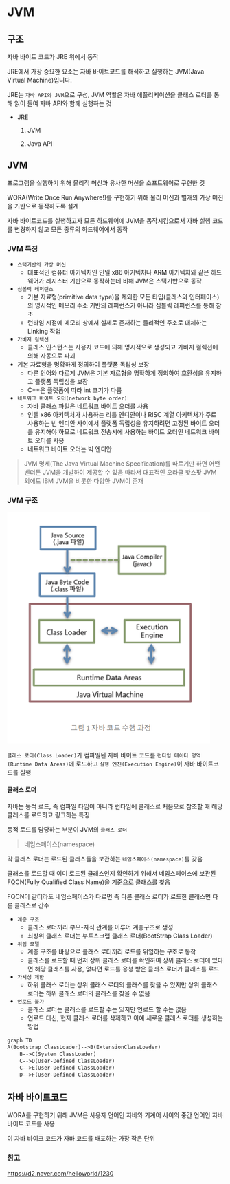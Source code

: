 # JVM



## 구조

자바 바이트 코드가 JRE 위에서 동작

JRE에서 가장 중요한 요소는 자바 바이트코드를 해석하고 실행하는 JVM(Java Virtual Machine)입니다.

JRE는 `자바 API와 JVM`으로 구성, JVM 역할은 자바 애플리케이션을 클래스 로더를 통해 읽어 들여 자바 API와 함께 실행하는 것

- JRE

  1. JVM

  2. Java API



## JVM

프로그램을 실행하기 위해 물리적 머신과 유사한 머신을 소프트웨어로 구현한 것

WORA(Write Once Run Anywhere!)를 구현하기 위해 물리 머신과 별개의 가상 머진을 기반으로 동작하도록 설계

자바 바이트코드를 실행하고자 모든 하드웨어에 JVM을 동작시킴으로서 자바 실행 코드를 변경하지 않고 모든 종류의 하드웨어에서 동작



### JVM 특징



- `스택기반의 가상 머신`
  - 대표적인 컴퓨터 아키텍처인 인텔 x86 아키텍처나 ARM 아키텍처와 같은 하드웨어가 레지스터 기반으로 동작하는데 비해 
    JVM은 스택기반으로 동작
- `심볼릭 레퍼런스`
  - 기본 자료형(primitive data type)을 제외한 모든 타입(클래스와 인터페이스)의 명시적인 메모리 주소 기반의 레퍼런스가 아니라 
    심볼릭 레퍼런스를 통해 참조
  - 런타임 시점에 메모리 상에서 실제로 존재하는 물리적인 주소로 대체하는 Linking 작업
- `가비지 컬렉션`
  - 클래스 인스턴스는 사용자 코드에 의해 명시적으로 생성되고 가비지 컬렉션에 의해 자동으로 파괴
- 기본 자료형을 명확하게 정의하여 플랫폼 독립성 보장 
  - 다른 언어와 다르게 JVM은 기본 자료형을 명확하게 정의하여 호환성을 유지하고 플랫폼 독립성을 보장
  - C++은 플랫폼에 따라 int 크기가 다름
- `네트워크 바이트 오더(network byte order)`
  - 자바 클래스 파일은 네트워크 바이트 오더를 사용
  - 인텔 x86 아키텍처가 사용하는 리틀 엔디안이나 RISC 계열 아키텍처가 주로 사용하는 빈 엔디안 사이에서 플랫폼 독립성을 유지하려면 고정된 바이트 오더를 유지해야 하므로 네트워크 전송시에 사용하는 바이트 오더인 네트워크 바이트 오더를 사용
  - 네트워크 바이트 오더는 빅 엔디안

> JVM 명세(The Java Virtual Machine Specification)를 따르기만 하면 어떤 벤더든 JVM을 개발하여 제공할 수 있음
> 따라서 대표적인 오라클 핫스팟 JVM 외에도 IBM JVM을 비롯한 다양한 JVM이 존재



### JVM 구조

![1569458229541](assets/1569458229541.png)

`클래스 로더(Class Loader)`가 컴파일된 자바 바이트 코드를 `런타임 데이터 영역(Runtime Data Areas)`에 로드하고 `실행 엔진(Execution Engine)`이 자바 바이트코드를 실행



#### 클래스 로더

자바는 동적 로드, 즉 컴파일 타임이 아니라 런타임에 클래스르 처음으로 참조할 때 해당 클래스를 로드하고 링크하는 특징

동적 로드를 담당하는 부분이 JVM의 `클래스 로더`



> 네임스페이스(namespace)

각 클래스 로더는 로드된 클래스들을 보관하는 `네임스페이스(namespace)`를 갖음

클래스를 로드할 때 이미 로드된 클래스인지 확인하기 위해서 네임스페이스에 보관된 FQCN(Fully Qualified Class Name)을 기준으로 클래스를 찾음

FQCN이 같더라도 네임스페이스가 다르면 즉 다른 클래스 로더가 로드한 클래스면 다른 클래스로 간주 



- `계층 구조`
  - 클래스 로더끼리 부모-자식 관계를 이루어 계층구조로 생성
  - 최상위 클래스 로더는 부트스크랩 클래스 로더(BootStrap Class Loader)
- `위임 모델`
  - 계층 구조를 바탕으로 클래스 로더끼리 로드를 위임하는 구조로 동작
  - 클래스를 로드할 때 먼저 상위 클래스 로더를 확인하여 상위 클래스 로더에 있다면 해당 클래스를 사용, 없다면 로드를 용청 받은 클래스 로더가 클래스를 로드
- `가시성 제한`
  - 하위 클래스 로더는 상위 클래스 로더의 클래스를 찾을 수 있지만 상위 클래스 로더는 하위 클래스 로더의 클래스를 찾을 수 없음
- `언로드 불가`
  - 클래스 로더는 클래스를 로드할 수는 있지만 언로드 할 수는 없음
  - 언로드 대신, 현재 클래스 로더를 삭제하고 아예 새로운 클래스 로더를 생성하는 방법



```mermaid
graph TD
A(Bootstrap ClassLoader)-->B(ExtensionClassLoader)
	B-->C(System ClassLoader)
	C-->D(User-Defined ClassLoader)
	C-->E(User-Defined ClassLoader)
	D-->F(User-Defined ClassLoader)
```







## 자바 바이트코드

WORA를 구현하기 위해 JVM은 사용자 언어인 자바와 기계어 사이의 중간 언어인 자바 바이트 코드를 사용

이 자바 바이크 코드가 자바 코드를 배포하는 가장 작은 단위







### 참고

https://d2.naver.com/helloworld/1230